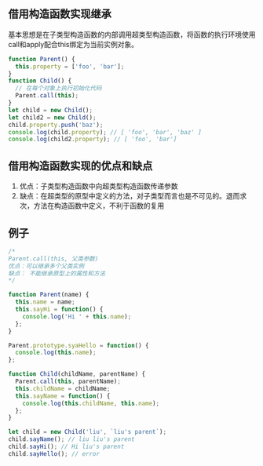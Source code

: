 ## 借用构造函数实现继承
基本思想是在子类型构造函数的内部调用超类型构造函数，将函数的执行环境使用call和apply配合this绑定为当前实例对象。



```js
function Parent() {
  this.property = ['foo', 'bar'];
}
function Child() {
  // 在每个对象上执行初始化代码
  Parent.call(this);
}
let child = new Child();
let child2 = new Child();
child.property.push('baz');
console.log(child.property); // [ 'foo', 'bar', 'baz' ]
console.log(child2.property); // [ 'foo', 'bar']
```

## 借用构造函数实现的优点和缺点
1. 优点：子类型构造函数中向超类型构造函数传递参数
2. 缺点：在超类型的原型中定义的方法，对子类型而言也是不可见的。退而求次，方法在构造函数中定义，不利于函数的复用


## 例子
```js
/*
Parent.call(this, 父类参数)
优点：可以继承多个父类实例
缺点： 不能继承原型上的属性和方法
*/

function Parent(name) {
  this.name = name;
  this.sayHi = function() {
    console.log('Hi ' + this.name);
  };
}

Parent.prototype.syaHello = function() {
  console.log(this.name);
};

function Child(childName, parentName) {
  Parent.call(this, parentName);
  this.childName = childName;
  this.sayName = function() {
    console.log(this.childName, this.name);
  };
}

let child = new Child('liu', `liu's parent`);
child.sayName(); // liu liu's parent
child.sayHi(); // Hi liu's parent
child.sayHello(); // error
```